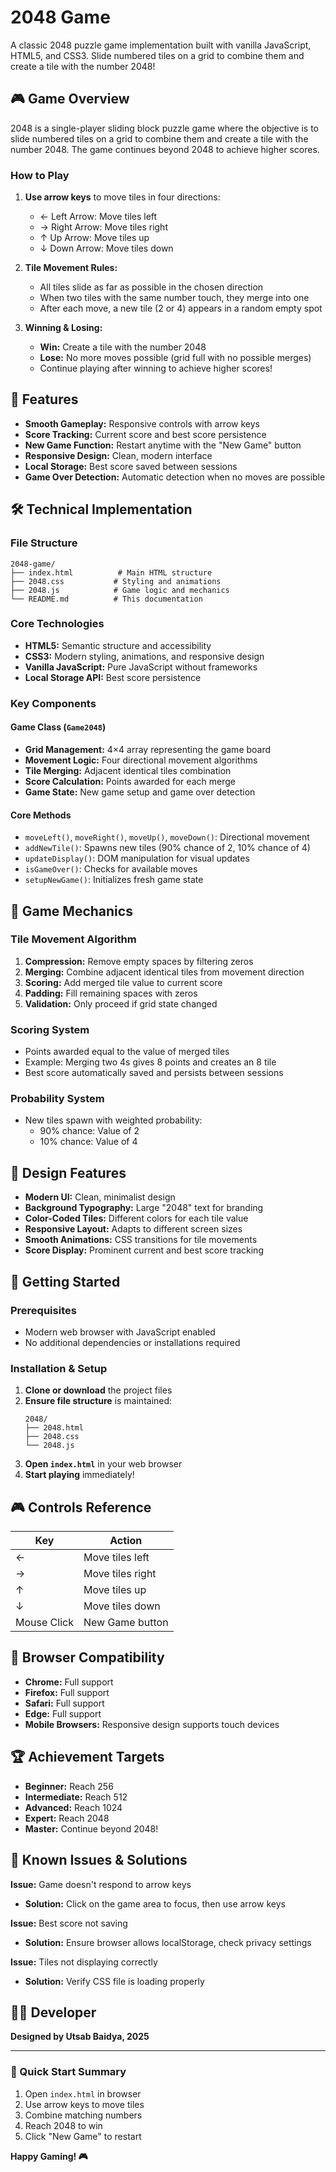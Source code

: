 # 2048 Game

A classic 2048 puzzle game implementation built with vanilla JavaScript, HTML5, and CSS3. Slide numbered tiles on a grid to combine them and create a tile with the number 2048!

## 🎮 Game Overview

2048 is a single-player sliding block puzzle game where the objective is to slide numbered tiles on a grid to combine them and create a tile with the number 2048. The game continues beyond 2048 to achieve higher scores.

### How to Play

1. **Use arrow keys** to move tiles in four directions:
   - ← Left Arrow: Move tiles left
   - → Right Arrow: Move tiles right  
   - ↑ Up Arrow: Move tiles up
   - ↓ Down Arrow: Move tiles down

2. **Tile Movement Rules:**
   - All tiles slide as far as possible in the chosen direction
   - When two tiles with the same number touch, they merge into one
   - After each move, a new tile (2 or 4) appears in a random empty spot

3. **Winning & Losing:**
   - **Win:** Create a tile with the number 2048
   - **Lose:** No more moves possible (grid full with no possible merges)
   - Continue playing after winning to achieve higher scores!

## 🚀 Features

- **Smooth Gameplay:** Responsive controls with arrow keys
- **Score Tracking:** Current score and best score persistence
- **New Game Function:** Restart anytime with the "New Game" button
- **Responsive Design:** Clean, modern interface
- **Local Storage:** Best score saved between sessions
- **Game Over Detection:** Automatic detection when no moves are possible

## 🛠️ Technical Implementation

### File Structure
```
2048-game/
├── index.html          # Main HTML structure
├── 2048.css           # Styling and animations
├── 2048.js            # Game logic and mechanics
└── README.md          # This documentation
```

### Core Technologies
- **HTML5:** Semantic structure and accessibility
- **CSS3:** Modern styling, animations, and responsive design
- **Vanilla JavaScript:** Pure JavaScript without frameworks
- **Local Storage API:** Best score persistence

### Key Components

#### Game Class (`Game2048`)
- **Grid Management:** 4×4 array representing the game board
- **Movement Logic:** Four directional movement algorithms
- **Tile Merging:** Adjacent identical tiles combination
- **Score Calculation:** Points awarded for each merge
- **Game State:** New game setup and game over detection

#### Core Methods
- `moveLeft()`, `moveRight()`, `moveUp()`, `moveDown()`: Directional movement
- `addNewTile()`: Spawns new tiles (90% chance of 2, 10% chance of 4)
- `updateDisplay()`: DOM manipulation for visual updates
- `isGameOver()`: Checks for available moves
- `setupNewGame()`: Initializes fresh game state

## 🎯 Game Mechanics

### Tile Movement Algorithm
1. **Compression:** Remove empty spaces by filtering zeros
2. **Merging:** Combine adjacent identical tiles from movement direction
3. **Scoring:** Add merged tile value to current score
4. **Padding:** Fill remaining spaces with zeros
5. **Validation:** Only proceed if grid state changed

### Scoring System
- Points awarded equal to the value of merged tiles
- Example: Merging two 4s gives 8 points and creates an 8 tile
- Best score automatically saved and persists between sessions

### Probability System
- New tiles spawn with weighted probability:
  - 90% chance: Value of 2
  - 10% chance: Value of 4

## 🎨 Design Features

- **Modern UI:** Clean, minimalist design
- **Background Typography:** Large "2048" text for branding
- **Color-Coded Tiles:** Different colors for each tile value
- **Responsive Layout:** Adapts to different screen sizes
- **Smooth Animations:** CSS transitions for tile movements
- **Score Display:** Prominent current and best score tracking

## 🚀 Getting Started

### Prerequisites
- Modern web browser with JavaScript enabled
- No additional dependencies or installations required

### Installation & Setup
1. **Clone or download** the project files
2. **Ensure file structure** is maintained:
   ```
   2048/
   ├── 2048.html
   ├── 2048.css
   └── 2048.js
   ```
3. **Open `index.html`** in your web browser
4. **Start playing** immediately!

## 🎮 Controls Reference

| Key | Action |
|-----|--------|
| ← | Move tiles left |
| → | Move tiles right |
| ↑ | Move tiles up |
| ↓ | Move tiles down |
| Mouse Click | New Game button |

## 📱 Browser Compatibility

- **Chrome:** Full support
- **Firefox:** Full support  
- **Safari:** Full support
- **Edge:** Full support
- **Mobile Browsers:** Responsive design supports touch devices

## 🏆 Achievement Targets

- **Beginner:** Reach 256
- **Intermediate:** Reach 512  
- **Advanced:** Reach 1024
- **Expert:** Reach 2048
- **Master:** Continue beyond 2048!

## 🐛 Known Issues & Solutions

**Issue:** Game doesn't respond to arrow keys
- **Solution:** Click on the game area to focus, then use arrow keys

**Issue:** Best score not saving
- **Solution:** Ensure browser allows localStorage, check privacy settings

**Issue:** Tiles not displaying correctly
- **Solution:** Verify CSS file is loading properly

## 👨‍💻 Developer

**Designed by Utsab Baidya, 2025**

---

### 🎯 Quick Start Summary

1. Open `index.html` in browser
2. Use arrow keys to move tiles
3. Combine matching numbers
4. Reach 2048 to win
5. Click "New Game" to restart

**Happy Gaming! 🎮**
